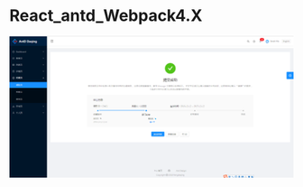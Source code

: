 # React_antd_Webpack4.X
  

  <img src="https://raw.githubusercontent.com/DaqingFeng/React_antd_Webpack4.x/master/.temp/screenshot/homePage.png">
